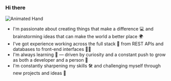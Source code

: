 ### Hi there 
![Animated Hand](https://camo.githubusercontent.com/d552948e7884c41fde2d32b9221d79f0df2076c7d824aaab954ca93f53d95884/68747470733a2f2f6d656469612e67697068792e636f6d2f6d656469612f6876524a434c467a6361737252346961377a2f67697068792e676966)

- I'm passionate about creating things that make a difference 💻 and brainstorming ideas that can make the world a better place 🌍
- I've got experience working across the full stack 🦾 from REST APIs and databases to front-end interfaces 🤹‍♂️
- I'm always learning 🧠 — driven by curiosity and a constant push to grow as both a developer and a person 🌌
- I'm constantly sharpening my skills 🛠️ and challenging myself through new projects and ideas 🚀
